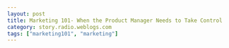 ```yaml
---
layout: post
title: Marketing 101- When the Product Manager Needs to Take Control
category: story.radio.weblogs.com
tags: ["marketing101", "marketing"]
---
```

<head>
<meta http-equiv="Content-Type" content="text/html; charset=UTF-8">
    <meta http-equiv="Expires" content="Mon, 01 Jan 1990 01:00:00 GMT">
    <title>Marketing 101: When the Product Manager Needs to Take Control</title>
    <style type="text/css">
      body {
        margin-top: 0px;
        margin-left: 0px;
        margin-right: 0px;
        margin-bottom: 0px;
        }

      body, td, p {
        font-family: verdana, sans-serif;
        font-size: 90%;
        }

      h2 { 
        font-family: Verdana, Arial, Helvetica, sans-serif; font-size: 24px; font-weight: bold
        }
      .header {
        font-family: Verdana, Arial, Helvetica, sans-serif; font-size: 40px; font-weight: bold
        }
      .realsmall {
        font-family: Verdana, Arial, Helvetica, sans-serif; font-size: 9px;
        }
      .small {
        font-family: Verdana, Arial, Helvetica, sans-serif; font-size: 10px;
        }
      </style>
    </head>

| 

 |

| ![](http://radio.weblogs.com/0103807/images/trans60x60.gif)  
 | Last updated: 8/19/2002; 4:06:20 AM  
 | ![](http://radio.weblogs.com/0103807/images/trans60x60.gif) |

| ![](http://radio.weblogs.com/0103807/images/trans60x1.gif)  
 | 

<font size="+3"><b><a href="http://radio.weblogs.com/0103807/" style="color:black; text-decoration:none">The FuzzyBlog!</a></b></font>  
_Marketing 101. Consulting 101. PHP Consulting. Random geeky stuff. I Blog Therefore I Am._

<font size="+1"><b>Marketing 101: When the Product Manager Needs to Take Control</b></font>

At the request of a reader, I'm answering a real live question.&nbsp; I've opted to write it in an Ann Landers like fashion pretty much for no other reason than to amuse myself (and the one or two readers out there that have ever sneered at an Ann Landers column).

**Question** : I'm a new product manager, for a product that is currently at, approximately, version 0.4.&nbsp; I'm concerned about scope creep as, every time I turn around, the product seems to sprout a new module or big feature.&nbsp; Or 5.&nbsp; Or 13.&nbsp; It's a difficult situation for me since the lead engineer has more seniority than I do and is, ahem, on the assertive side.&nbsp; I know he knows what he's doing but I want to see this ship before the next millennium.&nbsp; Comments?&nbsp; Thoughts?&nbsp; I've thought about hitting him over the head with a chair but that might not stop him.&nbsp; Help!!!

--- Features ^ 13

**Answer:** Dear Features ^ 13,   
You're in a bad situation but not a really bad situation.&nbsp; You've told me a few important things.&nbsp; The first thing that you told me that's important is that you're in a pre 1.0 situation.&nbsp; When you're in this situation, you should understand that there's nothing holding back the engineers.&nbsp; There aren't customers, there isn't a code base, etc.&nbsp; This means that that often will go to town in structuring the application.&nbsp; But, and this is a big but, bear in mind that there is a huge difference between **structure** and **real** code.&nbsp;&nbsp; When an engineering team is at the pre 1.0 stage, they will often "stub out modules", essentially putting a place holder there so they a) don't forget about it and b) capture a good idea or ten when they occur to them.&nbsp;&nbsp; This is very, very common -- but it doesn't necessarily mean a damn thing.&nbsp; When something is stubbed out there often isn't much if any real code there.&nbsp; This means that little if any time is being spent on it.

The important thing to realize is this:

<font size="4"><strong>Real Engineers Ship</strong></font>

If you don't ship, pardon the expression; all that coding amounts to nothing more than **intellectual masturbation**.&nbsp; As the product manager, your goal is to make sure that your team meets this criteria; that they are "real engineers".&nbsp; What you, as the product manager need to do, is the following:

1. Define a minimum set of modules for the 1.0.&nbsp;   
  
2. Negotiate with the engineering team that these are the right modules.&nbsp; They will have their own opinion.&nbsp; And it will be a push / pull, give and take tension.&nbsp; That's ok and its normal.&nbsp; Keep in mind that the engineers have the advantage of being required to think about the problem space in greater detail than the product manager.&nbsp; This means that they have their own ideas.&nbsp; You have the advantage of thinking about this from the customer and market perspective.  
  
3. Put the list of modules for the 1.0 in writing.  
  
4. Negotiate ship dates for each module.&nbsp; Engineers need goals and a date is the best goal of all.  
  
5. Negotiate ship dates for the 1.0.&nbsp; Engineers need goals and a date is the best goal of all.  
  
6. When stuff actually does get done, show appreciation to the engineers involved.&nbsp; Know their names, take them to lunch, buy them a cookie, shake their hand, give them a hug, whatever.&nbsp; NOTE: Food does seem to always be a good way to bond with or bribe an engineer.&nbsp; Everyone likes to be appreciated; that's human nature.&nbsp; Expressing&nbsp;a little bit of human courtesy to your engineers goes a long, long way.&nbsp; Just think about the engineer's life -- they sit in front of a keyboard for 8+ hours per day with a minimum of human interaction.&nbsp; And, unless they are totally troll like, they will appreciate this.  
  
7. Help to prioritize what modules need to be done in what order.&nbsp; Bear in mind that the engineers don't know what customer demos are coming up, what that customer needs to see, etc.&nbsp; Generally things are flexible (although there are certainly constraints at times) and can be adjusted to help meet overall goals.&nbsp;   
  
8. Talk to the engineering team on a daily or weekly basis on the order of: 
  - How's it going with Module X? 
  - Are we on track?&nbsp; 
  - Is there anything I can do to help?&nbsp; 
  - Are any features that are giving you trouble?&nbsp; Let me know since cutting things is always a possibility....  
  
9. Write the product literature for each module and the product as a whole!!! I'm a huge believer in product literature as a specification tool.&nbsp; If you can write product literature that you think will sell the product, that's a big help to the engineering team.&nbsp; It gives them a perspective from the customer that they lack.&nbsp; Another really useful specification tool is documentation / tutorials.&nbsp; Once the engineers know that work on these is going on, it can help to make them realize "Oops.&nbsp; I guess we really do need to finish this."  
  
10. Monitor global AND local progress.&nbsp; Global progress is how close to being "done" the overall product is.&nbsp; Local progress is how close to being done a particular module is.&nbsp; I strongly advise you to develop objective, numeric metrics to track progress.&nbsp; It's a lot easier to understand that for each module there are these&nbsp;10 common routines that need to be implemented and their status is X on a 1 to 5 scale (1=conceptual statue, 5=working code).

As far as the issue of your lead engineer being both senior and assertive, this is a classic case of cross managing / up managing.&nbsp; Grit your teeth and accept that it can be challenging but that you can do it.&nbsp; And understand that if the lead engineer has any common sense at all, he or she knows that the overall goal is to **ship**.&nbsp; The single best thing that a good product manager does is to help keep things on track.&nbsp; It can be all too easy for an engineering team to spin their wheels solving the wrong problem.&nbsp; As unpleasant as it can be to keep the pressure on the engineering team to ship, that's a big part of product management.&nbsp; You're the interface between the customer, the market and the engineering team.&nbsp; So it is ok to hold their feet to the metaphorical fire.&nbsp; That's what you do.&nbsp;

And, if they don't respond, move from a metaphorical fire to a real fire....&nbsp; It works.

<script src="http://radiocomments.userland.com/comments?u=103807&amp;c=counts" type="text/javascript"></script>[comment&nbsp;[<script type="text/javascript" language="JavaScript">commentCounter ("stories/2002/08/19/marketing101WhenTheProductManagerNeedsToTakeControl")</script>]](http://radiocomments.userland.com/comments?u=103807&p=stories%2F2002%2F08%2F19%2Fmarketing101WhenTheProductManagerNeedsToTakeControl&link=http%3A%2F%2Fradio.weblogs.com%2F0103807%2Fstories%2F2002%2F08%2F19%2Fmarketing101WhenTheProductManagerNeedsToTakeControl.html "Click here to comment on this page.")

<script language="JavaScript" type="text/javascript"><!--
	var imageUrl = "http://radio.xmlstoragesystem.com/weblogStats/count.gif";
	var imageTag = "<img src=\"" + imageUrl + "?group=radio1&usernum=103807&referer=" + escape (document.referrer) + "\" height=\"1\" width=\"1\">";
	document.write (imageTag);
	//--></script>

 | ![](http://radio.weblogs.com/0103807/images/trans60x1.gif)  
 |
| ![](http://radio.weblogs.com/0103807/images/trans60x60.gif)  
 | Copyright 2002 © The FuzzyStuff  
 | ![](http://radio.weblogs.com/0103807/images/trans60x60.gif)  
 |

